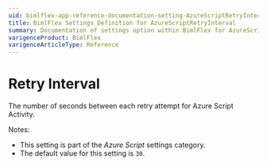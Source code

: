 ```yaml
---
uid: bimlflex-app-reference-documentation-setting-AzureScriptRetryInterval
title: BimlFlex Settings Definition for AzureScriptRetryInterval
summary: Documentation of settings option within BimlFlex for AzureScriptRetryInterval
varigenceProduct: BimlFlex
varigenceArticleType: Reference
---
```


# Retry Interval

The number of seconds between each retry attempt for Azure Script Activity.

Notes:

* This setting is part of the *Azure Script* settings category.
* The default value for this setting is `30`.
